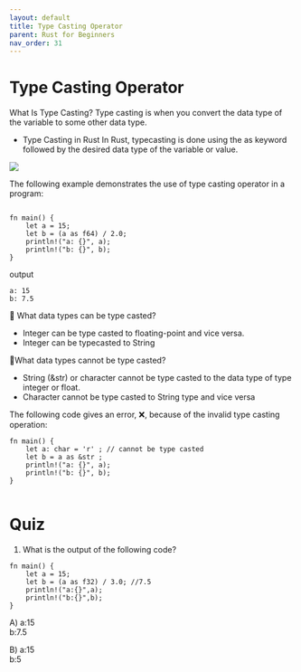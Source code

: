 ```yaml
---
layout: default
title: Type Casting Operator
parent: Rust for Beginners
nav_order: 31
---
```




# Type Casting Operator

What Is Type Casting?
Type casting is when you convert the data type of the variable to some other data type.

- Type Casting in Rust
In Rust, typecasting is done using the as keyword followed by the desired data type of the variable or value.

![](https://raw.githubusercontent.com/sangam14/RustLabs/master/img/type-casting.png)

The following example demonstrates the use of type casting operator in a program:
```

fn main() {
    let a = 15;
    let b = (a as f64) / 2.0; 
    println!("a: {}", a);
    println!("b: {}", b);
}

```
output 
```
a: 15
b: 7.5

```
📝 What data types can be type casted?
  - Integer can be type casted to floating-point and vice versa.
  - Integer can be typecasted to String
 
 📝What data types cannot be type casted?
   - String (&str) or character cannot be type casted to the data type of type integer or float.
   - Character cannot be type casted to String type and vice versa
   
The following code gives an error, ❌, because of the invalid type casting operation:

```
fn main() {
    let a: char = 'r' ; // cannot be type casted
    let b = a as &str ; 
    println!("a: {}", a);
    println!("b: {}", b);
}


```

# Quiz 

1. What is the output of the following code?

```
fn main() {
    let a = 15;
    let b = (a as f32) / 3.0; //7.5
    println!("a:{}",a);
    println!("b:{}",b);
}

```

A) a:15 <br>
   b:7.5 <br>
   
   
B) a:15 <br>
   b:5 <br>




